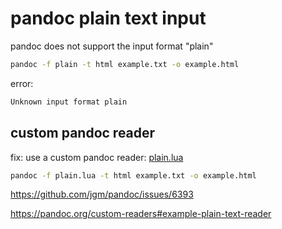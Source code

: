 # pandoc plain text input

pandoc does not support the input format "plain"

```sh
pandoc -f plain -t html example.txt -o example.html
```

error:

```sh
Unknown input format plain
```

## custom pandoc reader

fix: use a custom pandoc reader: [plain.lua](plain.lua)

```sh
pandoc -f plain.lua -t html example.txt -o example.html
```

https://github.com/jgm/pandoc/issues/6393

https://pandoc.org/custom-readers#example-plain-text-reader
